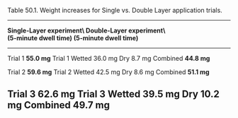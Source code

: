 Table 50.1. Weight increases for Single vs. Double Layer application trials.

  ----------------------------------------------------------------------------------------------------------------------------------------
  **Single-Layer experiment\                 **Double-Layer experiment\                                                                 
  (5-minute dwell time)**                    (5-minute dwell time)**                                                                    
  ---------------------------- ------------- ---------------------------- -------- --------- ------- --------- ---------- ------------- --
  Trial 1                      **55.0 mg**   Trial 1                      Wetted   36.0 mg   Dry     8.7 mg    Combined   **44.8 mg**   

  Trial 2                      **59.6 mg**   Trial 2                      Wetted   42.5 mg   Dry     8.6 mg    Combined   **51.1 mg**   

  Trial 3                      **62.6 mg**   Trial 3                      Wetted   39.5 mg   Dry     10.2 mg   Combined   **49.7 mg**   
  ----------------------------------------------------------------------------------------------------------------------------------------
